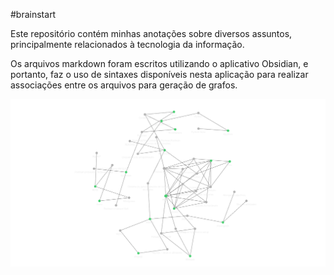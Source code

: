 #brainstart

Este repositório contém minhas anotações sobre diversos assuntos, principalmente relacionados à tecnologia da informação.

Os arquivos markdown foram escritos utilizando o aplicativo Obsidian, e portanto, faz o uso de sintaxes disponíveis nesta aplicação para realizar associações entre os arquivos para geração de grafos.

![[current_graph.png]](Files/current_graph.png)